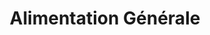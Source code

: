 ---
title: "Alimentation Générale"
url: /paris/alimentation-generale-avenue-de-flandre/
shop: Lebensmittel
---